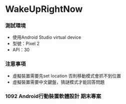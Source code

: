 # WakeUpRightNow

### 測試環境
* 使用Android Studio virtual device
* 型號：Pixel 2
* API：30

### 注意事項
* 虛擬裝置需要先set location 否則移動模式會抓不到位置
* 虛擬裝置需要中文鍵盤，猜謎模式才能回答問題

### 1092 Android行動裝置軟體設計 期末專案
